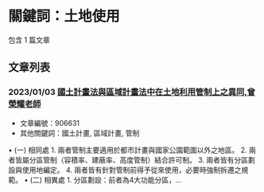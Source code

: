 # 關鍵詞：土地使用

包含 1 篇文章

## 文章列表

### 2023/01/03 [國土計畫法與區域計畫法中在土地利用管制上之異同,曾榮耀老師](../../articles/906631_%E5%9C%8B%E5%9C%9F%E8%A8%88%E7%95%AB%E6%B3%95%E8%88%87%E5%8D%80%E5%9F%9F%E8%A8%88%E7%95%AB%E6%B3%95%E4%B8%AD%E5%9C%A8%E5%9C%9F%E5%9C%B0%E5%88%A9%E7%94%A8%E7%AE%A1%E5%88%B6%E4%B8%8A%E4%B9%8B%E7%95%B0%E5%90%8C%2C%E6%9B%BE%E6%A6%AE%E8%80%80%E8%80%81%E5%B8%AB.md)
- 文章編號：906631
- 其他關鍵詞：國土計畫, 區域計畫, 管制

• (一) 相同處 1. 兩者管制主要適用於都市計畫與國家公園範圍以外之地區。 2. 兩者皆屬分區管制（容積率、建蔽率、高度管制）結合許可制。 3. 兩者皆有分區劃設與使用地編定。 4. 兩者皆有針對管制前得予從來使用，必要時強制拆遷之規範。 • (二) 相異處 1. 分區劃設：前者為4大功能分區，...
